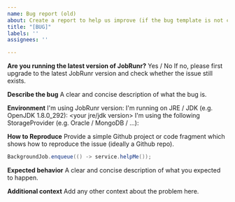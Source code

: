 ```yaml
---
name: Bug report (old)
about: Create a report to help us improve (if the bug template is not completed correctly - this also means properly formatted code and stacktraces, your issue will be closed as is without response). 
title: "[BUG]"
labels: ''
assignees: ''

---
```

**Are you running the latest version of JobRunr?**
Yes / No
If no, please first upgrade to the latest JobRunr version and check whether the issue still exists.

**Describe the bug**
A clear and concise description of what the bug is.

**Environment**
I'm using JobRunr version: <your JobRunr version>
I'm running on JRE / JDK (e.g. OpenJDK 1.8.0_292): <your jre/jdk version> 
I'm using the following StorageProvider (e.g. Oracle / MongoDB / ...): <your storageprovider> 

**How to Reproduce**
Provide a simple Github project or code fragment which shows how to reproduce the issue (ideally a Github repo).
```java
BackgroundJob.enqueue(() -> service.helpMe());
```

**Expected behavior**
A clear and concise description of what you expected to happen.

**Additional context**
Add any other context about the problem here.
